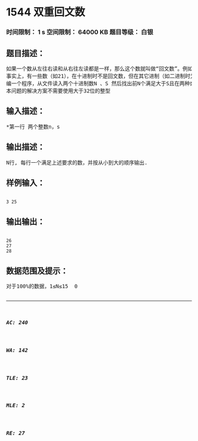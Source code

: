 # 1544 双重回文数   
### 时间限制： 1 s     空间限制： 64000 KB     题目等级： 白银  
## 题目描述：  

<pre>
如果一个数从左往右读和从右往左读都是一样，那么这个数就叫做“回文数”。例如，12321就是一个回文数，而77778就不是。当然，回文数的首和尾都应是非零的，因此0220就不是回文数。
事实上，有一些数（如21），在十进制时不是回文数，但在其它进制（如二进制时为10101）时就是回文数。
编一个程序，从文件读入两个十进制数N 、S 然后找出前N个满足大于S且在两种或两种以上进制（二进制至十进制）上是回文数的十进制数。
本问题的解决方案不需要使用大于32位的整型
</pre>
  
  
## 输入描述：  

<pre>
*第一行 两个整数n，s
</pre>
  
  
## 输出描述：  

<pre>
N行, 每行一个满足上述要求的数，并按从小到大的顺序输出.
</pre>
  
  
## 样例输入：  

<pre><code>
3 25
</code></pre>
  
  
## 输出输出：  

<pre><code>
26
27
28
</code></pre>
  
  
## 数据范围及提示：  

<pre>
对于100%的数据，1≤N≤15  0<S<10000
</pre>
  
  
***  

##### AC: 240  
##### WA: 142  
##### TLE: 23  
##### MLE: 2  
##### RE: 27  
